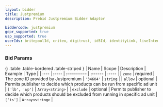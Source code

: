 ```yaml
---
layout: bidder
title: Justpremium
description: Prebid Justpremium Bidder Adaptor

biddercode: justpremium
gdpr_supported: true
usp_supported: true
userIds: britepoolId, criteo, digitrust, id5Id, identityLink, liveIntentId, netId, parrableId, pubCommonId, unifiedId
---
```




### Bid Params

{: .table .table-bordered .table-striped }
| Name | Scope | Description | Example | Type |
| :--- | :---- | :---------- | :------ | :---- |
| `zone` | required | The zone ID provided by Justpremium | `'34604'` | `string` |
| `allow` | optional | Permits publisher to decide which products can be run from specific ad unit | `['lb', 'wp']` | `Array<string>` |
| `exclude` | optional | Permits publisher to decide which products should be excluded from running in specific ad unit | `['is']` | `Array<string>` |

